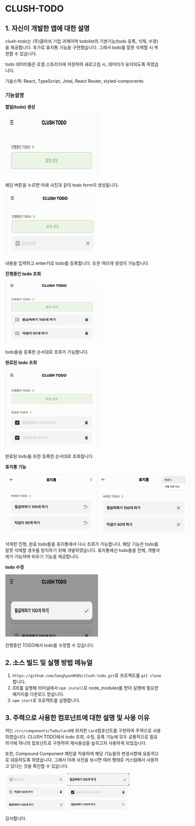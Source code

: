 # CLUSH-TODO

## 1. 자신이 개발한 앱에 대한 설명

clush-todo는 (주)클러쉬 기업 과제이며 todolist의 기본기능(todo 등록, 삭제, 수정)을 제공합니다. 추가로 휴지통 기능을 구현했습니다. 그래서 todo를 잘못 삭제할 시 복원할 수 있습니다.

todo 데이터들은 로컬 스토리지에 저장하여 새로고침 시, 데이터가 유지되도록 하였습니다.

기술스택: React, TypeScript, Jotai, React Router, styled-components

### 기능설명

**할일(todo) 생성**

<img src="./src/assets/image/할일인풋.png" width="300px" height="200px" alt="할일인풋"/>

해당 버튼을 누르면 아래 사진과 같이 todo form이 생성됩니다.

<img src="./src/assets/image/할일등록.png" width="300px" height="200px" alt="할일등록"/>

내용을 입력하고 enter키로 todo를 등록합니다. 또한 여러개 생성이 가능합니다.

**진행중인 todo 조회**

<img src="./src/assets/image/진행.png" width="300px" height="200px" alt="진행"/>

todo들을 등록한 순서대로 조회가 가능합니다.

**완료된 todo 조회**

<img src="./src/assets/image/완료.png" width="300px" height="250px" alt="완료"/>

완료된 todo들 또한 등록한 순서대로 조회됩니다.

**휴지통 기능**

<div style="display: flex ">
    <img src="./src/assets/image/휴지통.png" width="300px" height="200px" alt="완료"/>
    <img src="./src/assets/image/개별_삭제_및_비우기.png" width="300px" height="200px" alt="완료"/>
</div>

삭제한 진행, 완료 todo들을 휴지통에서 다시 조회가 가능합니다. 해당 기능은 todo를 잘못 삭제할 경우를 방지하기 위해 개발하였습니다. 휴지통에선 todo들을 전체, 개별삭제가 가능하며 비우기 기능을 제공합니다.

**todo 수정**

<img src="./src/assets/image/수정.png" width="300px" height="200px" alt="완료"/>

진행중인 TODO에서 todo를 수정할 수 있습니다.

## 2. 소스 빌드 및 실행 방법 메뉴얼

1. `https://github.com/Sanghyun0505/clush-todo.git`로 프로젝트를 `git clone`합니다.
2. IDE를 실행해 터미널에서 `npm install`로 node_modules를 받아 실행에 필요한 패키지를 다운로드 받습니다.
3. `npm start`로 프로젝트를 실행합니다.

## 3. 주력으로 사용한 컴포넌트에 대한 설명 및 사용 이유

저는 `/src/components/Todo/Card`에 위치한 `Card`컴포넌트를 구현하여 주력으로 사용하였습니다. CLUSH TODO에서 todo 조회, 수정, 등록 기능에 모두 공통적으로 필요하기에 하나의 컴포넌트로 구현하여 재사용성을 높히고자 사용하게 되었습니다.

또한, Compound Component 패턴을 적용하여 해당 기능들의 변경사항에 유동적으로 대응하도록 하였습니다. 그래서 아래 사진을 보시면 여러 형태로 커스텀해서 사용하고 있다는 것을 확인할 수 있습니다.

<div style="display:flex, flex-direction: column">
    <div style="display:flex">
        <img src="./src/assets/image/등록card.png" width="200px" height="40px" alt="등록card"/>
         <img src="./src/assets/image/수정card.png" width="200px" height="40px" alt="수정card"/>
    </div>
    <div style="display:flex">
        <img src="./src/assets/image/진행card.png" width="200px" height="40px" alt="진행card"/>
         <img src="./src/assets/image/완료card.png" width="200px" height="40px" alt="완료card"/>
    </div>
    <div style="display:flex">
        <img src="./src/assets/image/삭제card.png" width="200px" height="40px" alt="삭제card"/>
         <img src="./src/assets/image/복원card.png" width="200px" height="40px" alt="완료"/>
    </div>
</div>

감사합니다.
